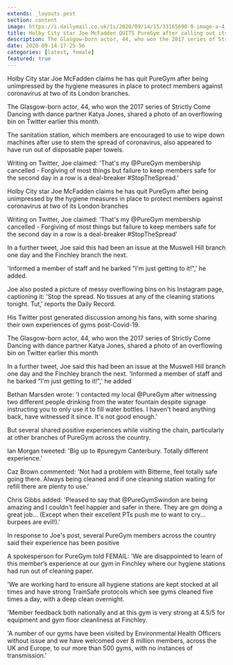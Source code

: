 ```yaml
---
extends: _layouts.post
section: content
image: https://i.dailymail.co.uk/1s/2020/09/14/15/33165690-0-image-a-4_1600093595392.jpg 
title: Holby City star Joe McFadden QUITS PureGym after calling out its Covid-19 hygiene on Twitter 
description: The Glasgow-born actor, 44, who won the 2017 series of Strictly Come Dancing with dance partner Katya Jones, shared a photo of an overflowing bin on Twitter earlier this month. 
date: 2020-09-14-17-25-56 
categories: [latest, female] 
featured: true 
--- 
```

Holby City star Joe McFadden claims he has quit PureGym after being unimpressed by the hygiene measures in place to protect members against coronavirus at two of its London branches.

The Glasgow-born actor, 44, who won the 2017 series of Strictly Come Dancing with dance partner Katya Jones, shared a photo of an overflowing bin on Twitter earlier this month.

The sanitation station, which members are encouraged to use to wipe down machines after use to stem the spread of coronavirus, also appeared to have run out of disposable paper towels.

Writing on Twitter, Joe claimed: 'That's my @PureGym membership cancelled - Forgiving of most things but failure to keep members safe for the second day in a row is a deal-breaker #StopTheSpread.'

Holby City star Joe McFadden claims he has quit PureGym after being unimpressed by the hygiene measures in place to protect members against coronavirus at two of its London branches

Writing on Twitter, Joe claimed: 'That's my @PureGym membership cancelled - Forgiving of most things but failure to keep members safe for the second day in a row is a deal-breaker #StopTheSpread'

In a further tweet, Joe said this had been an issue at the Muswell Hill branch one day and the Finchley branch the next. 

'Informed a member of staff and he barked "I'm just getting to it!",' he added.

Joe also posted a picture of messy overflowing bins on his Instagram page, captioning it: 'Stop the spread. No tissues at any of the cleaning stations tonight. Tut,' reports the Daily Record.

His Twitter post generated discussion among his fans, with some sharing their own experiences of gyms post-Covid-19.

The Glasgow-born actor, 44, who won the 2017 series of Strictly Come Dancing with dance partner Katya Jones, shared a photo of an overflowing bin on Twitter earlier this month

In a further tweet, Joe said this had been an issue at the Muswell Hill branch one day and the Finchley branch the next. 'Informed a member of staff and he barked "I'm just getting to it!",' he added

Bethan Marsden wrote: 'I contacted my local @PureGym after witnessing two different people drinking from the water fountain despite signage instructing you to only use it to fill water bottles. I haven't heard anything back, have witnessed it since. It's not good enough.'

But several shared positive experiences while visiting the chain, particularly at other branches of PureGym across the country.

Ian Morgan tweeted: 'Big up to #puregym Canterbury. Totally different experience.'

Caz Brown commented: 'Not had a problem with Bitterne, feel totally safe going there. Always being cleaned and if one cleaning station waiting for refill there are plenty to use.'

Chris Gibbs added: 'Pleased to say that @PureGymSwindon are being amazing and I couldn't feel happier and safer in there. They are gm doing a great job... (Except when their excellent PTs push me to want to cry... burpees are evil!).' 





In response to Joe's post, several PureGym members across the country said their experience has been positive

A spokesperson for PureGym told FEMAIL: 'We are disappointed to learn of this member’s experience at our gym in Finchley where our hygiene stations had run out of cleaning paper. 

'We are working hard to ensure all hygiene stations are kept stocked at all times and have strong TrainSafe protocols which see gyms cleaned five times a day, with a deep clean overnight. 

'Member feedback both nationally and at this gym is very strong at 4.5/5 for equipment and gym floor cleanliness at Finchley. 

'A number of our gyms have been visited by Environmental Health Officers without issue and we have welcomed over 8 million members, across the UK and Europe, to our more than 500 gyms, with no instances of transmission.' 

